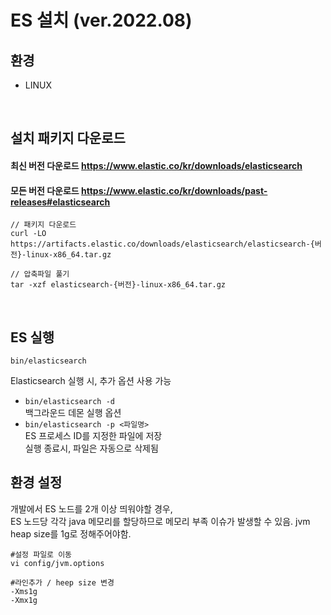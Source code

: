 # ES 설치 (ver.2022.08)

## 환경
- LINUX
<br>

## 설치 패키지 다운로드
#### 최신 버전 다운로드 https://www.elastic.co/kr/downloads/elasticsearch
#### 모든 버전 다운로드 https://www.elastic.co/kr/downloads/past-releases#elasticsearch 

```
// 패키지 다운로드
curl -LO https://artifacts.elastic.co/downloads/elasticsearch/elasticsearch-{버전}-linux-x86_64.tar.gz

// 압축파일 풀기
tar -xzf elasticsearch-{버전}-linux-x86_64.tar.gz
```
<br>

## ES 실행
```
bin/elasticsearch
```
Elasticsearch 실행 시, 추가 옵션 사용 가능<br>
- `bin/elasticsearch -d` <br> 백그라운드 데몬 실행 옵션<br>
- `bin/elasticsearch -p <파일명>` <br> ES 프로세스 ID를 지정한 파일에 저장 <br> 실행 종료시, 파일은 자동으로 삭제됨<br>

## 환경 설정
개발에서 ES 노드를 2개 이상 띄워야할 경우, <br>
ES 노드당 각각 java 메모리를 할당하므로 메모리 부족 이슈가 발생할 수 있음.
jvm heap size를 1g로 정해주어야함.

```
#설정 파일로 이동
vi config/jvm.options
 
#라인추가 / heep size 변경
-Xms1g 
-Xmx1g
```

